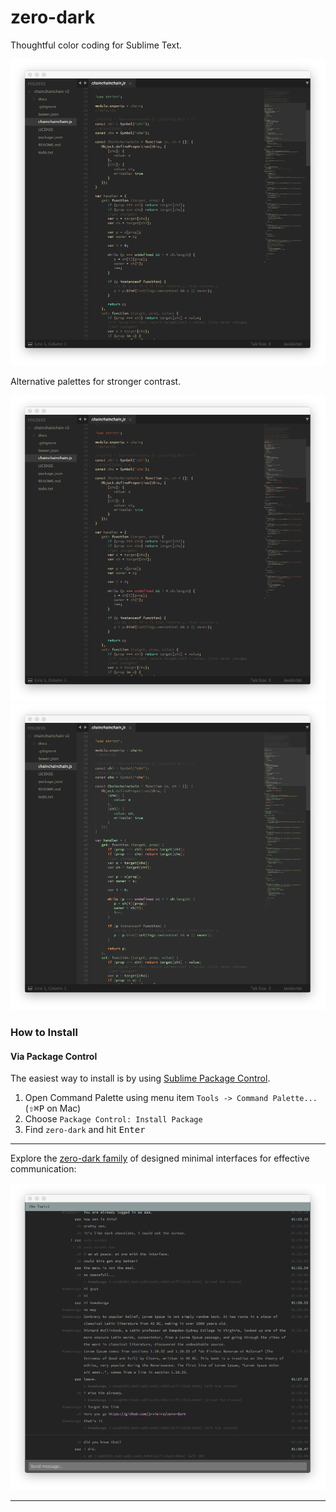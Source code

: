 # zero-dark

Thoughtful color coding for Sublime Text.

![screenshot](https://github.com/jrvieira/zero-dark/blob/master/dark.png)

Alternative palettes for stronger contrast.

![screenshot](https://github.com/jrvieira/zero-dark/blob/master/dark-alt.png)
![screenshot](https://github.com/jrvieira/zero-dark/blob/master/renaissance.png)

### How to Install

#### Via Package Control

The easiest way to install is by using [Sublime Package Control](https://sublime.wbond.net).

1. Open Command Palette using menu item `Tools -> Command Palette...` (<kbd>⇧</kbd><kbd>⌘</kbd><kbd>P</kbd> on Mac)
2. Choose `Package Control: Install Package`
3. Find `zero-dark` and hit <kbd>Enter</kbd>

***

Explore the [zero-dark family](https://github.com/jrvieira/zero-dark) of designed minimal interfaces for effective communication:

![screenshot](https://github.com/jrvieira/zero-dark/blob/master/textual.png)

***
